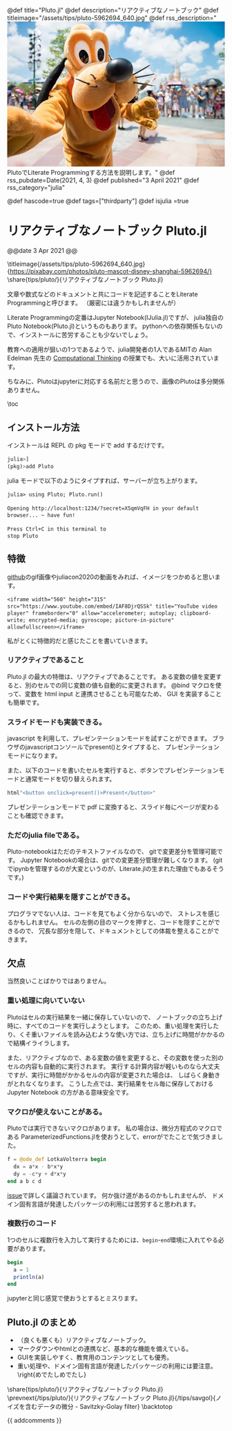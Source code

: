 @def title="Pluto.jl"
@def description="リアクティブなノートブック"
@def titleimage="/assets/tips/pluto-5962694_640.jpg"
@def rss_description="![titleimage](/assets/tips/pluto-5962694_640.jpg)PlutoでLiterate Programmingする方法を説明します。"
@def rss_pubdate=Date(2021, 4, 3)
@def published="3 April 2021"
@def rss_category="julia"

@def hascode=true
@def tags=["thirdparty"]
@def isjulia =true

# リアクティブなノートブック Pluto.jl
@@date
3 Apr 2021
@@

\titleimage{/assets/tips/pluto-5962694_640.jpg}{https://pixabay.com/photos/pluto-mascot-disney-shanghai-5962694/}
\share{tips/pluto/}{リアクティブなノートブック Pluto.jl}

文章や数式などのドキュメントと共にコードを記述することをLiterate Programmingと呼びます。
（厳密には違うかもしれませんが）

Literate Programmingの定番はJupyter Notebook(IJulia.jl)ですが、
julia独自のPluto Notebook(Pluto.jl)というものもあります。
pythonへの依存関係もないので、インストールに苦労することも少ないでしょう。

教育への適用が狙いの1つであるようで、julia開発者の1人であるMITの Alan Edelman 先生の
[Computational Thinking](https://computationalthinking.mit.edu/) の授業でも、大いに活用されています。

ちなみに、Plutoはjupyterに対応する名前だと思うので、画像のPlutoは多分関係ありません。

\toc
## インストール方法

インストールは REPL の pkg モードで add するだけです。

```julia
julia>]
(pkg)>add Pluto
```

julia モードで以下のようにタイプすれば、サーバーが立ち上がります。

```
julia> using Pluto; Pluto.run()

Opening http://localhost:1234/?secret=X5qmVqFH in your default browser... ~ have fun!

Press Ctrl+C in this terminal to
stop Pluto
```

## 特徴

[github](https://github.com/fonsp/Pluto.jl)のgif画像やjuliacon2020の動画をみれば、イメージをつかめると思います。

~~~
<iframe width="560" height="315" src="https://www.youtube.com/embed/IAF8DjrQSSk" title="YouTube video player" frameborder="0" allow="accelerometer; autoplay; clipboard-write; encrypted-media; gyroscope; picture-in-picture" allowfullscreen></iframe>
~~~

私がとくに特徴的だと感じたことを書いていきます。
### リアクティブであること

Pluto.jl の最大の特徴は、リアクティブであることです。
ある変数の値を変更すると、別のセルでの同じ変数の値も自動的に変更されます。
@bind マクロを使って、変数を html input と連携させることも可能なため、
GUI を実装することも簡単です。

### スライドモードも実装できる。

javascript を利用して、プレゼンテーションモードを試すことができます。
ブラウザのjavascriptコンソールでpresent()とタイプすると、
プレゼンテーションモードになります。

また、以下のコードを書いたセルを実行すると、ボタンでプレゼンテーションモードと通常モードを切り替えられます。

```julia
html"<button onclick=present()>Present</button>"
```

プレゼンテーションモードで pdf に変換すると、スライド毎にページが変わることも確認できます。

### ただのjulia fileである。

Pluto-notebookはただのテキストファイルなので、 gitで変更差分を管理可能です。
Jupyter Notebookの場合は、gitでの変更差分管理が難しくなります。
(gitでipynbを管理するのが大変というのが、Literate.jlの生まれた理由でもあるそうです。)

### コードや実行結果を隠すことができる。

プログラマでない人は、コードを見てもよく分からないので、
ストレスを感じるかもしれません。
セルの左側の目のマークを押すと、コードを隠すことができるので、
冗長な部分を隠して、ドキュメントとしての体裁を整えることができます。

## 欠点

当然良いことばかりではありません。

### 重い処理に向いていない

Plutoはセルの実行結果を一緒に保存していないので、
ノートブックの立ち上げ時に、すべてのコードを実行しようとします。
このため、重い処理を実行したり、くそ重いファイルを読み込むような使い方では、立ち上げに時間がかかるので結構イライラします。

また、リアクティブなので、ある変数の値を変更すると、その変数を使った別のセルの内容も自動的に実行されます。
実行する計算内容が軽いものなら大丈夫ですが、実行に時間がかかるセルの内容が変更された場合は、
しばらく身動きがとれなくなります。
こうした点では、実行結果をセル毎に保存しておける Jupyter Notebook の方がある意味安全です。

### マクロが使えないことがある。

Plutoでは実行できないマクロがあります。
私の場合は、微分方程式のマクロである ParameterizedFunctions.jlを使おうとして、errorがでたことで気づきました。

```julia
f = @ode_def LotkaVolterra begin
  dx = a*x - b*x*y
  dy = -c*y + d*x*y
end a b c d
```

[issue](https://github.com/fonsp/Pluto.jl/issues/196)で詳しく議論されています。
何か抜け道があるのかもしれませんが、
ドメイン固有言語が発達したパッケージの利用には苦労すると思われます。

### 複数行のコード

1つのセルに複数行を入力して実行するためには、`begin`-`end`環境に入れてやる必要があります。

```julia
begin
  a = 1
  println(a)
end
```

jupyterと同じ感覚で使おうとするとミスります。

## Pluto.jl のまとめ

- （良くも悪くも）リアクティブなノートブック。
- マークダウンやhtmlとの連携など、基本的な機能を備えている。
- GUIを実装しやすく、教育用のコンテンツとしても優秀。
- 重い処理や、ドメイン固有言語が発達したパッケージの利用には要注意。
\right{めでたしめでたし}

\share{tips/pluto/}{リアクティブなノートブック Pluto.jl}
\prevnext{/tips/pluto/}{リアクティブなノートブック Pluto.jl}{/tips/savgol}{ノイズを含むデータの微分 - Savitzky-Golay filter}
\backtotop

{{ addcomments }}